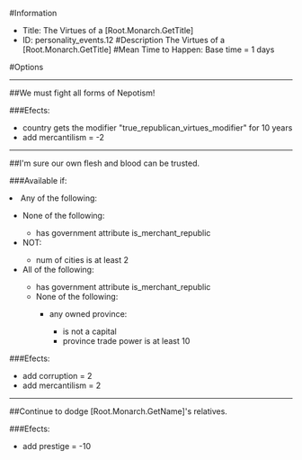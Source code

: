 #Information
 - Title: The Virtues of a [Root.Monarch.GetTitle]
 - ID: personality_events.12
#Description
The Virtues of a [Root.Monarch.GetTitle]
#Mean Time to Happen:
Base time = 1 days

#Options

___
##We must fight all forms of Nepotism!

###Efects:<ul><li>country gets the modifier "true_republican_virtues_modifier" for 10 years</li><li>add mercantilism = -2</li></ul>

___
##I'm sure our own flesh and blood can be trusted.

###Available if:
<li>Any of the following:</li><ul><li>None of the following:</li><ul><li>has government attribute is_merchant_republic</li></ul><li>NOT:</li><ul><li>num of cities is at least 2</li></ul><li>All of the following:</li><ul><li>has government attribute is_merchant_republic</li><li>None of the following:</li><ul><li>any owned province:</li><ul><li>is not a capital</li><li>province trade power is at least 10</li></ul></ul></ul></ul>

###Efects:<ul><li>add corruption = 2</li><li>add mercantilism = 2</li></ul>

___
##Continue to dodge [Root.Monarch.GetName]'s relatives.

###Efects:<ul><li>add prestige = -10</li></ul>
